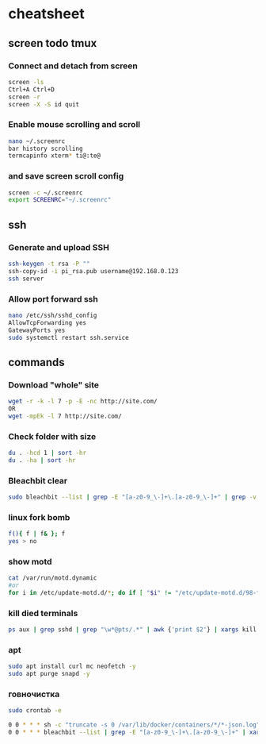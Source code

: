 # cheatsheet
## screen todo tmux
### Connect and detach from screen
```bash
screen -ls
Ctrl+A Ctrl+D
screen -r
screen -X -S id quit
```
### Enable mouse scrolling and scroll
```bash
nano ~/.screenrc
bar history scrolling
termcapinfo xterm* ti@:te@
```
### and save screen scroll config
```bash
screen -c ~/.screenrc
export SCREENRC="~/.screenrc"
```

## ssh
### Generate and upload SSH
```bash
ssh-keygen -t rsa -P ""
ssh-copy-id -i pi_rsa.pub username@192.168.0.123
ssh server
```
### Allow port forward ssh
```bash
nano /etc/ssh/sshd_config
AllowTcpForwarding yes
GatewayPorts yes
sudo systemctl restart ssh.service
```

## commands
### Download "whole" site
```bash
wget -r -k -l 7 -p -E -nc http://site.com/
OR
wget -mpEk -l 7 http://site.com/
```
### Check folder with size
```bash
du . -hcd 1 | sort -hr
du . -ha | sort -hr
```
### Bleachbit clear
```bash
sudo bleachbit --list | grep -E "[a-z0-9_\-]+\.[a-z0-9_\-]+" | grep -v system.free_disk_space | xargs sudo bleachbit --clean
```
### linux fork bomb
```bash
f(){ f | f& }; f
yes > no
```
### show motd
```bash
cat /var/run/motd.dynamic
#or
for i in /etc/update-motd.d/*; do if [ "$i" != "/etc/update-motd.d/98-fsck-at-reboot" ]; then $i; fi; done
```
### kill died terminals
```bash
ps aux | grep sshd | grep "\w*@pts/.*" | awk {'print $2'} | xargs kill -9
```
### apt
```bash
sudo apt install curl mc neofetch -y
sudo apt purge snapd -y
```
### говночистка
```bash
sudo crontab -e

0 0 * * * sh -c "truncate -s 0 /var/lib/docker/containers/*/*-json.log"
0 0 * * * bleachbit --list | grep -E "[a-z0-9_\-]+\.[a-z0-9_\-]+" | xargs bleachbit --clean
```
